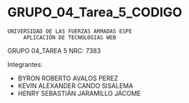 # GRUPO_04_Tarea_5_CODIGO
    UNIVERSIDAD DE LAS FUERZAS ARMADAS ESPE
         APLICACIÓN DE TECNOLOGIAS WEB
GRUPO 04_TAREA 5
NRC: 7383

Integrantes:
- BYRON ROBERTO AVALOS PEREZ
- KEVIN ALEXANDER CANDO SISALEMA
- HENRY SEBASTIÁN JARAMILLO JÁCOME
